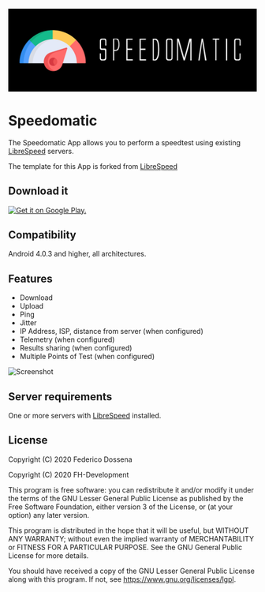 ![Speedomatic Logo](https://raw.githubusercontent.com/fehart20/speedomatic/master/.github/logo_title.png)
 
# Speedomatic
The Speedomatic App allows you to perform a speedtest using existing [LibreSpeed](https://github.com/librespeed/speedtest) servers.

The template for this App is forked from [LibreSpeed](https://github.com/librespeed/speedtest-android)
 
## Download it

[<img src="https://play.google.com/intl/en_us/badges/static/images/badges/en_badge_web_generic.png"
     alt="Get it on Google Play."
     height="80">](https://play.google.com/store/apps/details?id=de.fhcom.speedomatik)

## Compatibility
Android 4.0.3 and higher, all architectures.

## Features
* Download
* Upload
* Ping
* Jitter
* IP Address, ISP, distance from server (when configured)
* Telemetry (when configured)
* Results sharing (when configured)
* Multiple Points of Test (when configured)

![Screenshot](https://github.com/librespeed/speedtest-android/blob/master/.github/screenshots.png?raw=true)

## Server requirements
One or more servers with [LibreSpeed](https://github.com/librespeed/speedtest) installed.


## License
Copyright (C) 2020 Federico Dossena

Copyright (C) 2020 FH-Development

This program is free software: you can redistribute it and/or modify
it under the terms of the GNU Lesser General Public License as published by
the Free Software Foundation, either version 3 of the License, or
(at your option) any later version.

This program is distributed in the hope that it will be useful,
but WITHOUT ANY WARRANTY; without even the implied warranty of
MERCHANTABILITY or FITNESS FOR A PARTICULAR PURPOSE.  See the
GNU General Public License for more details.

You should have received a copy of the GNU Lesser General Public License
along with this program.  If not, see <https://www.gnu.org/licenses/lgpl>.
